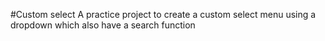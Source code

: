 #Custom select
A practice project to create a custom select
menu using a dropdown which also have a search function